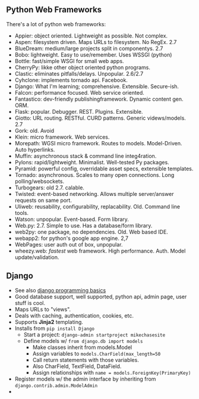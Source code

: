 ## Python Web Frameworks
There's a lot of python web frameworks:
* Appier: object oriented. Lightweight as possible. Not complex.
* Aspen: filesystem driven. Maps URLs to filesystem. No RegEx. 2.7
* BlueDream: medium/large projects split in componentys. 2.7
* Bobo: lightweight. Easy to use/remember. Uses WSSGI (python)
* Bottle: fast/simple WSGI for small web apps.
* CherryPy: likke other object oriented python programs. 
* Clastic: eliminates pitfalls/delays. Unpopular. 2.6/2.7
* Cyhclone: implements tornado api. Facebook.
* Django: What I'm learning; comprehensive. Extensible. Secure-ish.
* Falcon: performance focused. Web service oriented.
* Fantastico: dev-friendly publishingframework. Dynamic content gen. ORM.
* Flask: popular. Debugger. REST. Plugins.  Extensible. 
* Giotto: URL routing. RESTful. CURD patterns. Generic videws/models. 2.7
* Gork: old. Avoid
* Klein: micro framework. Web services.
* Morepath: WGSI micro framework. Routes to models. Model-Driven. Auto hyperlinks.
* Muffin: asynchronous stack & command line integ4ration. 
* Pylons: rapid/lightweight. Minimalist. Well-tested Py packages.
* Pyramid: powerful config, overridable asset specs, extensible templates.
* Tornado: asynchronous. Scales to many open connections. Long polling/websockets.
* Turbogears: old 2.7. calable. 
* Twisted: event-based networking. Allows multiple server/answer requests on same port.
* Uliweb: reusability, configurability, replacability. Old. Command line tools.
* Watson: unpopular. Event-based. Form library.
* Web.py: 2.7. Simple to use. Has a database/form library.
* web2py: one package, no dependencies. Old. Web based IDE. 
* webapp2: for python's google app engine. 2,7
* WebPages: user auth out of box, unpopular.
* wheezy.web: *fastest* web framework. High performance. Auth. Model update/validation.

## Django
* See also [django programming basics](compscidev/languages-and-architectures/python/misc-packages/django-basics.md)
* Good database support, well supported, python api, admin page, user stuff is cool.
* Maps URLs to "views".
* Deals with caching, authentication, cookies, etc.
* Supports **Jinja2** templating.
* Installs from `pip install Django`
  * Start a project: `django-admin startproject mikechasesite`
  * Define models w/ `from django.db import models`
    * Make classes inherit from models.Model
    * Assign variables to `models.CharField(max_length=50`
    * Call return statements with those variables.
    * Also CharField, TextField, DataField. 
    * Assign relationships with `name = models.ForeignKey(PrimaryKey)`
* Register models w/ the admin interface by inheriting from `django.contrib.admin.ModelAdmin`
* 